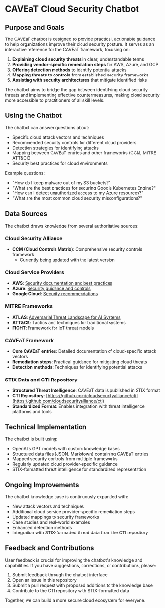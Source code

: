 # CAVEaT Cloud Security Chatbot

## Purpose and Goals

The CAVEaT chatbot is designed to provide practical, actionable guidance to help organizations improve their cloud security posture. It serves as an interactive reference for the CAVEaT framework, focusing on:

1. **Explaining cloud security threats** in clear, understandable terms
2. **Providing vendor-specific remediation steps** for AWS, Azure, and GCP
3. **Offering detection methods** to identify potential attacks
4. **Mapping threats to controls** from established security frameworks
5. **Assisting with security architectures** that mitigate identified risks

The chatbot aims to bridge the gap between identifying cloud security threats and implementing effective countermeasures, making cloud security more accessible to practitioners of all skill levels.

## Using the Chatbot

The chatbot can answer questions about:
- Specific cloud attack vectors and techniques
- Recommended security controls for different cloud providers
- Detection strategies for identifying attacks
- Mapping between CAVEaT entries and other frameworks (CCM, MITRE ATT&CK)
- Security best practices for cloud environments

Example questions:
- "How do I keep malware out of my S3 buckets?"
- "What are the best practices for securing Google Kubernetes Engine?"
- "How can I detect unauthorized access to my Azure resources?"
- "What are the most common cloud security misconfigurations?"

## Data Sources

The chatbot draws knowledge from several authoritative sources:

### Cloud Security Alliance
- **CCM (Cloud Controls Matrix)**: Comprehensive security controls framework
  - Currently being updated with the latest version

### Cloud Service Providers
- **AWS**: [Security documentation and best practices](https://github.com/CloudSecurityAlliance-DataSets/dataset-public-laws-regulations-standards/tree/main/vendors/AWS)
- **Azure**: [Security guidance and controls](https://github.com/CloudSecurityAlliance-DataSets/dataset-public-laws-regulations-standards/tree/main/vendors/Azure)
- **Google Cloud**: [Security recommendations](https://github.com/CloudSecurityAlliance-DataSets/dataset-public-laws-regulations-standards/tree/main/vendors/GCP)

### MITRE Frameworks
- **ATLAS**: [Adversarial Threat Landscape for AI Systems](https://github.com/CloudSecurityAlliance-DataSets/dataset-public-laws-regulations-standards/blob/main/MITRE/ATLAS/ATLAS.json)
- **ATT&CK**: Tactics and techniques for traditional systems
- **FIGHT**: Framework for IoT threat models

### CAVEaT Framework
- **Core CAVEaT entries**: Detailed documentation of cloud-specific attack vectors
- **Remediation steps**: Practical guidance for mitigating cloud threats
- **Detection methods**: Techniques for identifying potential attacks

### STIX Data and CTI Repository
- **Structured Threat Intelligence**: CAVEaT data is published in STIX format
- **CTI Repository**: [https://github.com/cloudsecurityalliance/cti](https://github.com/cloudsecurityalliance/cti)
- **Standardized Format**: Enables integration with threat intelligence platforms and tools

## Technical Implementation

The chatbot is built using:
- OpenAI's GPT models with custom knowledge bases
- Structured data files (JSON, Markdown) containing CAVEaT entries
- Mapped security controls from multiple frameworks
- Regularly updated cloud provider-specific guidance
- STIX-formatted threat intelligence for standardized representation

## Ongoing Improvements

The chatbot knowledge base is continuously expanded with:
- New attack vectors and techniques
- Additional cloud service provider-specific remediation steps
- Updated mappings to security frameworks
- Case studies and real-world examples
- Enhanced detection methods
- Integration with STIX-formatted threat data from the CTI repository

## Feedback and Contributions

User feedback is crucial for improving the chatbot's knowledge and capabilities. If you have suggestions, corrections, or contributions, please:
1. Submit feedback through the chatbot interface
2. Open an issue in this repository
3. Submit a pull request with proposed additions to the knowledge base
4. Contribute to the CTI repository with STIX-formatted data

Together, we can build a more secure cloud ecosystem for everyone.
